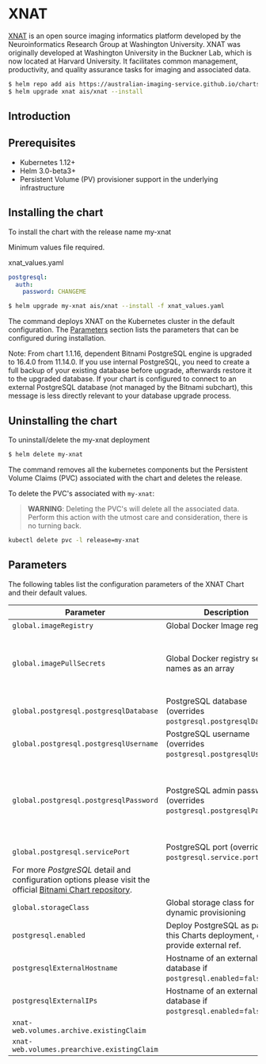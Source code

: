 # XNAT

[XNAT](https://www.xnat.org/) is an open source imaging informatics platform developed by the Neuroinformatics Research Group at Washington University. XNAT was originally developed at Washington University in the Buckner Lab, which is now located at Harvard University. It facilitates common management, productivity, and quality assurance tasks for imaging and associated data.

```bash
$ helm repo add ais https://australian-imaging-service.github.io/charts
$ helm upgrade xnat ais/xnat --install
```

## Introduction

## Prerequisites

- Kubernetes 1.12+
- Helm 3.0-beta3+
- Persistent Volume (PV) provisioner support in the underlying infrastructure

## Installing the chart

To install the chart with the release name my-xnat

Minimum values file required.

xnat_values.yaml
```yaml
postgresql:
  auth:
    password: CHANGEME
```

```bash
$ helm upgrade my-xnat ais/xnat --install -f xnat_values.yaml
```

The command deploys XNAT on the Kubernetes cluster in the default configuration. The [Parameters](#parameters) section lists the parameters that can be configured during installation.

Note: From chart 1.1.16, dependent Bitnami PostgreSQL engine is upgraded to 16.4.0 from 11.14.0. If you use internal PostgreSQL, you need to create a full backup of your existing database before upgrade, afterwards restore it to the upgraded database. If your chart is configured to connect to an external PostgreSQL database (not managed by the Bitnami subchart), this message is less directly relevant to your database upgrade process.

## Uninstalling the chart

To uninstall/delete the my-xnat deployment

```bash
$ helm delete my-xnat
```

The command removes all the kubernetes components but the Persistent Volume Claims (PVC) associated with the chart and deletes the release.

To delete the PVC's associated with `my-xnat`:

> **WARNING**: Deleting the PVC's will delete all the associated data. Perform this action with the utmost care and consideration, there is no turning back.

```bash
kubectl delete pvc -l release=my-xnat
```

## Parameters

The following tables list the configuration parameters of the XNAT Chart and their default values.

| Parameter                                   | Description                                                                          | Default |
| ------------------------------------------- | ------------------------------------------------------------------------------------ | --- |
| `global.imageRegistry`                      | Global Docker Image registry                                                         | `nil` |
| `global.imagePullSecrets`                   | Global Docker registry secret names as an array                                      | `[]` (does not add image pull secrets to deployed pods) |
| `global.postgresql.postgresqlDatabase`      | PostgreSQL database (overrides `postgresql.postgresqlDatabase`)                      | `xnat` |
| `global.postgresql.postgresqlUsername`      | PostgreSQL username (overrides `postgresql.postgresqlUsername`)                      | `xnat` |
| `global.postgresql.postgresqlPassword`      | PostgreSQL admin password (overrides `postgresql.postgresqlPassword`)                | `""` WARNING: A complex value must be provided for security |
| `global.postgresql.servicePort`             | PostgreSQL port (overrides `postgresql.service.port`)                                | `nil` |
| For more *PostgreSQL* detail and configuration options please visit the official [Bitnami Chart repository](https://github.com/bitnami/charts/tree/master/bitnami/postgresql). |||
| `global.storageClass`                       | Global storage class for dynamic provisioning                                        | `nil` |
| `postgresql.enabled`                         | Deploy PostgreSQL as part of this Charts deployment, else provide external ref.      | `true` |
| `postgresqlExternalHostname`                | Hostname of an external database if `postgresql.enabled`=`false`                      | `nil` |
| `postgresqlExternalIPs`                     | Hostname of an external database if `postgresql.enabled`=`false`                      | `nil` |
| `xnat-web.volumes.archive.existingClaim`    | | |
| `xnat-web.volumes.prearchive.existingClaim` | | |
